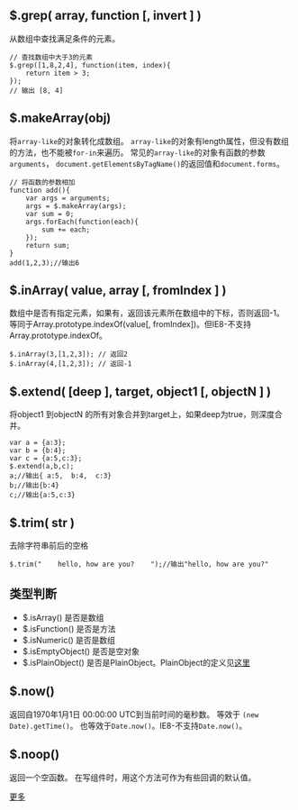 ## $.grep( array, function [, invert ] )
从数组中查找满足条件的元素。
```
// 查找数组中大于3的元素
$.grep([1,8,2,4], function(item, index){
	return item > 3;
});
// 输出 [8, 4]
```

## $.makeArray(obj)
将`array-like`的对象转化成数组。
`array-like`的对象有length属性，但没有数组的方法，也不能被`for-in`来遍历。
常见的`array-like`的对象有函数的参数` arguments`， `document.getElementsByTagName()`的返回值和`document.forms`。
```
// 将函数的参数相加
function add(){
	var args = arguments;
	args = $.makeArray(args);
	var sum = 0;
	args.forEach(function(each){
		sum += each;
	});
	return sum;
}
add(1,2,3);//输出6
```
## $.inArray( value, array [, fromIndex ] )
数组中是否有指定元素，如果有，返回该元素所在数组中的下标，否则返回-1。
等同于Array.prototype.indexOf(value[, fromIndex])。但IE8-不支持Array.prototype.indexOf。

```
$.inArray(3,[1,2,3]); // 返回2
$.inArray(4,[1,2,3]); // 返回-1
```

## $.extend( [deep ], target, object1 [, objectN ] )
将object1 到objectN 的所有对象合并到target上，如果deep为true，则深度合并。
```
var a = {a:3};
var b = {b:4};
var c = {a:5,c:3};
$.extend(a,b,c);
a;//输出{ a:5,  b:4,  c:3}
b;//输出{b:4}
c;//输出{a:5,c:3}
```
## $.trim( str )
去除字符串前后的空格
```
$.trim("    hello, how are you?    ");//输出"hello, how are you?"
```
## 类型判断
* $.isArray() 是否是数组
* $.isFunction() 是否是方法
* $.isNumeric() 是否是数组
* $.isEmptyObject() 是否是空对象
* $.isPlainObject() 是否是PlainObject。PlainObject的定义见[这里](http://api.jquery.com/Types/#PlainObject)

## $.now()
返回自1970年1月1日 00:00:00 UTC到当前时间的毫秒数。
等效于 `(new Date).getTime()`。
也等效于`Date.now()`。IE8-不支持`Date.now()`。

## $.noop()
返回一个空函数。
在写组件时，用这个方法可作为有些回调的默认值。


[更多](http://api.jquery.com/category/utilities/)
